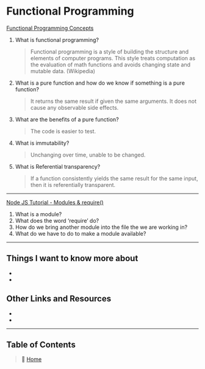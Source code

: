 # Functional Programming

[Functional Programming Concepts](https://medium.com/the-renaissance-developer/concepts-of-functional-programming-in-javascript-6bc84220d2aa)

1. What is functional programming?
    > Functional programming is a style of building the structure and elements of computer programs. This style treats computation as the evaluation of math functions and avoids changing state and mutable data. (Wikipedia)

2. What is a pure function and how do we know if something is a pure function?
    > It returns the same result if given the same arguments.
    > It does not cause any observable side effects.

3. What are the benefits of a pure function?
    > The code is easier to test.
4. What is immutability?
    > Unchanging over time, unable to be changed.
5. What is Referential transparency?
    > If a function consistently yields the same result for the same input, then it is referentially transparent.

_____

[Node JS Tutorial - Modules & require()](https://www.youtube.com/watch?v=xHLd36QoS4k)

1. What is a module?
2. What does the word ‘require’ do?
3. How do we bring another module into the file the we are working in?
4. What do we have to do to make a module available?

_____

## Things I want to know more about

-
-

## Other Links and Resources

-
-

_____

## Table of Contents

> 🏡 [Home](README.md) <br>